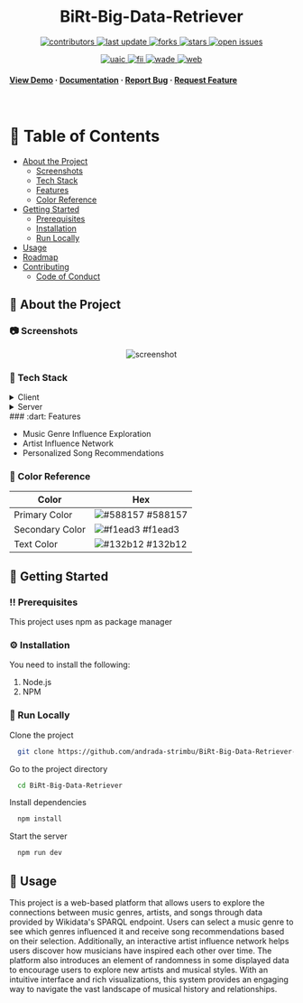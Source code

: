 <div align="center">
  <h1>BiRt-Big-Data-Retriever</h1>
  <p>
  <a href="https://github.com/andrada-strimbu/BiRt-Big-Data-Retriever-/graphs/contributors">
    <img src="https://img.shields.io/github/contributors/andrada-strimbu/BiRt-Big-Data-Retriever-" alt="contributors" />
  </a>
  <a href="">
    <img src="https://img.shields.io/github/last-commit/andrada-strimbu/BiRt-Big-Data-Retriever-" alt="last update" />
  </a>
  <a href="https://github.com/andrada-strimbu/BiRt-Big-Data-Retriever-/network/members">
    <img src="https://img.shields.io/github/forks/andrada-strimbu/BiRt-Big-Data-Retriever-" alt="forks" />
  </a>
  <a href="https://github.com/andrada-strimbu/BiRt-Big-Data-Retriever-/stargazers">
    <img src="https://img.shields.io/github/stars/andrada-strimbu/BiRt-Big-Data-Retriever-" alt="stars" />
  </a>
  <a href="https://github.com/andrada-strimbu/BiRt-Big-Data-Retriever-/issues/">
    <img src="https://img.shields.io/github/issues/andrada-strimbu/BiRt-Big-Data-Retriever-" alt="open issues" />
  </a>
</p>
<p>
  <a href="https://www.uaic.ro/">
    <img src="https://img.shields.io/badge/project-academic-blue" alt="uaic" />
  </a>
  <a href="https://www.info.uaic.ro/">
    <img src="https://img.shields.io/badge/infoiasi-FII-green" alt="fii" />
  </a>
  <a href="https://profs.info.uaic.ro/sabin.buraga/teach/courses/wade/index.html">
    <img src="https://img.shields.io/badge/wade-2024-orange" alt="wade" />
  </a>
  <a href="https://profs.info.uaic.ro/sabin.buraga/teach/courses/wade/">
    <img src="https://img.shields.io/badge/web-semantic-purple" alt="web" />
  </a>
</p>
</div>

   
<h4>
    <a href="https://github.com/andrada-strimbu/BiRt-Big-Data-Retriever-">View Demo</a>
  <span> · </span>
    <a href="https://github.com/andrada-strimbu/BiRt-Big-Data-Retriever-">Documentation</a>
  <span> · </span>
    <a href="https://github.com/andrada-strimbu/BiRt-Big-Data-Retriever-">Report Bug</a>
  <span> · </span>
    <a href="https://github.com/andrada-strimbu/BiRt-Big-Data-Retriever-">Request Feature</a>
  </h4>
</div>

<br />

<!-- Table of Contents -->
# :notebook_with_decorative_cover: Table of Contents

- [About the Project](#star2-about-the-project)
  * [Screenshots](#camera-screenshots)
  * [Tech Stack](#space_invader-tech-stack)
  * [Features](#dart-features)
  * [Color Reference](#art-color-reference)
- [Getting Started](#toolbox-getting-started)
  * [Prerequisites](#bangbang-prerequisites)
  * [Installation](#gear-installation)
  * [Run Locally](#running-run-locally)
- [Usage](#eyes-usage)
- [Roadmap](#compass-roadmap)
- [Contributing](#wave-contributing)
  * [Code of Conduct](#scroll-code-of-conduct)


  

<!-- About the Project -->
## :star2: About the Project


<!-- Screenshots -->
### :camera: Screenshots

<div align="center"> 
  <img src="https://placehold.co/600x400?text=Your+Screenshot+here" alt="screenshot" />
</div>


<!-- TechStack -->
### :space_invader: Tech Stack

<details>
  <summary>Client</summary>
  <ul>
    <li><a href="https://nextjs.org/">Next.js</a></li>
    <li><a href="https://reactjs.org/">React.js</a></li>
  </ul>
</details>

<details>
  <summary>Server</summary>
  <ul>
    <li><a href="https://nestjs.com/">Next.js</a></li>
  </ul>
</details>
<!-- Features -->
### :dart: Features

- Music Genre Influence Exploration
- Artist Influence Network
- Personalized Song Recommendations

<!-- Color Reference -->
### :art: Color Reference

| Color             | Hex                                                                |
| ----------------- | ------------------------------------------------------------------ |
| Primary Color | ![#588157](https://via.placeholder.com/10/588157?text=+) #588157 |
| Secondary Color | ![#f1ead3](https://via.placeholder.com/10/f1ead3?text=+) #f1ead3 |
| Text Color | ![#132b12](https://via.placeholder.com/10/132b12?text=+) #132b12 |



<!-- Getting Started -->
## 	:toolbox: Getting Started

<!-- Prerequisites -->
### :bangbang: Prerequisites

This project uses npm as package manager


<!-- Installation -->
### :gear: Installation

You need to install the following:
<ol>
  <li>Node.js</li>
  <li>NPM</li>
</ol>
   


<!-- Run Locally -->
### :running: Run Locally

Clone the project

```bash
  git clone https://github.com/andrada-strimbu/BiRt-Big-Data-Retriever-.git
```

Go to the project directory

```bash
  cd BiRt-Big-Data-Retriever
```

Install dependencies

```bash
  npm install
```

Start the server

```bash
  npm run dev
```

<!-- Usage -->
## :eyes: Usage

This project is a web-based platform that allows users to explore the connections between music genres, artists, and songs through data provided by Wikidata's SPARQL endpoint. Users can select a music genre to see which genres influenced it and receive song recommendations based on their selection. Additionally, an interactive artist influence network helps users discover how musicians have inspired each other over time. The platform also introduces an element of randomness in some displayed data to encourage users to explore new artists and musical styles. With an intuitive interface and rich visualizations, this system provides an engaging way to navigate the vast landscape of musical history and relationships.

